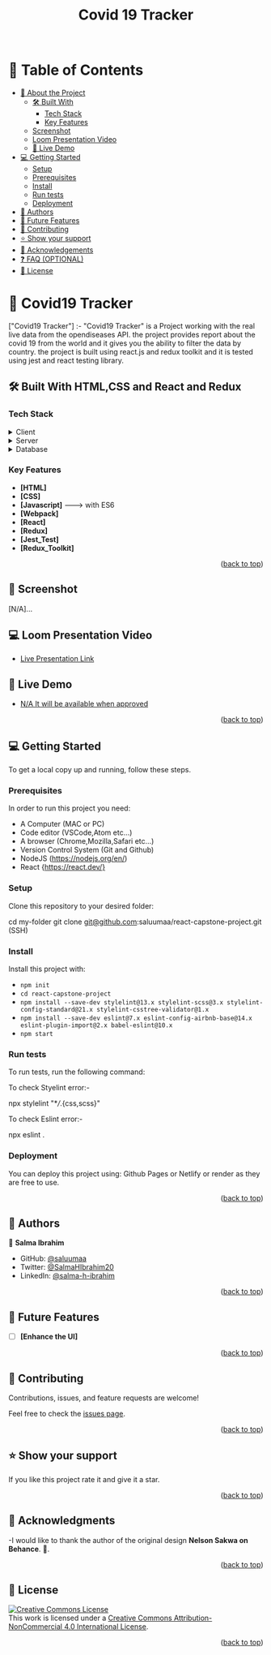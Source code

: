 <a name="readme-top"></a>

<div align="center">
  <h1><b>Covid 19 Tracker</b></h1>
  <br/>
</div>


# 📗 Table of Contents

- [📖 About the Project](#about-project)
  - [🛠 Built With](#built-with)
    - [Tech Stack](#tech-stack)
    - [Key Features](#key-features)
  - [Screenshot](#screenshot)
  - [Loom Presentation Video](#loom-video)
  - [🚀 Live Demo](#live-demo)
- [💻 Getting Started](#getting-started)
  - [Setup](#setup)
  - [Prerequisites](#prerequisites)
  - [Install](#install)
  - [Run tests](#run-tests)
  - [Deployment](#triangular_flag_on_post-deployment)
- [👥 Authors](#authors)
- [🔭 Future Features](#future-features)
- [🤝 Contributing](#contributing)
- [⭐️ Show your support](#support)
- [🙏 Acknowledgements](#acknowledgements)
- [❓ FAQ (OPTIONAL)](#faq)
- [📝 License](#license)


# 📖 Covid19 Tracker <a name="about-project"></a>


["Covid19 Tracker"] :- "Covid19 Tracker" is a Project working with the real live data from the opendiseases API. the project provides report about the covid 19 from the world and it gives you the ability to filter the data by country. the project is built using react.js and redux toolkit and it is tested using jest and react testing library.

## 🛠 Built With <a name="built-with">HTML,CSS and React and Redux</a>

### Tech Stack <a name="tech-stack"></a>

<details>
  <summary>Client</summary>
  <ul>
    <li><a href="https://en.wikipedia.org/wiki/HTML">HTML</a></li>
    <li><a href="https://www.w3.org/Style/CSS/Overview.en.html">CSS</a></li>
    <li><a href="https://www.javascript.com/">JavaScript</a></li>
    <li><a href="https://webpack.js.org/">Webpack</a></li>
    <li><a href="https://legacy.reactjs.org/">React website</a></li>
    <li><a href="https://redux-toolkit.js.org/">Redux Toolkit website</a></li>

  </ul>
</details>

<details>
  <summary>Server</summary>
  <ul>
    <li><a href="">N/A</a></li>
  </ul>
</details>

<details>
<summary>Database</summary>
  <ul>
    <li><a href="">N/A</a></li>
  </ul>
</details>

<!-- Features -->

### Key Features <a name="key-features"></a>

- **[HTML]**
- **[CSS]**
- **[Javascript]** ---> with ES6
- **[Webpack]**
- **[React]**
- **[Redux]**
- **[Jest_Test]**
- **[Redux_Toolkit]**

<p align="right">(<a href="#readme-top">back to top</a>)</p>


## 🚀 Screenshot <a name="screenshot"></a>

[N/A]...

## 💻 Loom Presentation Video <a name="loom-video"></a>

- [Live Presentation Link](https://www.loom.com/share/6475913c54aa4fd6a6ef226c0b561d5e)

<!-- LIVE DEMO -->

## 🚀 Live Demo <a name="live-demo"></a>

-  [N/A It will be available when approved]()

<p align="right">(<a href="#readme-top">back to top</a>)</p>

<!-- GETTING STARTED -->

## 💻 Getting Started <a name="getting-started"></a>

To get a local copy up and running, follow these steps.

### Prerequisites

In order to run this project you need:

- A Computer (MAC or PC)
- Code editor (VSCode,Atom etc...)
- A browser (Chrome,Mozilla,Safari etc...)
- Version Control System (Git and Github)
- NodeJS (https://nodejs.org/en/)
- React {https://react.dev/}

### Setup

Clone this repository to your desired folder:

cd my-folder
git clone git@github.com:saluumaa/react-capstone-project.git (SSH)

### Install

Install this project with:

- `npm init`
- `cd react-capstone-project`
- `npm install --save-dev stylelint@13.x stylelint-scss@3.x stylelint-config-standard@21.x stylelint-csstree-validator@1.x`
- `npm install --save-dev eslint@7.x eslint-config-airbnb-base@14.x eslint-plugin-import@2.x babel-eslint@10.x`
- `npm start`

### Run tests

To run tests, run the following command:

To check Styelint error:-

npx stylelint "\*_/_.{css,scss}"

To check Eslint error:-

npx eslint .

### Deployment

You can deploy this project using:
Github Pages or Netlify or render as they are free to use.

<p align="right">(<a href="#readme-top">back to top</a>)</p>

<!-- AUTHORS -->

## 👥 Authors <a name="authors"></a>

👤 **Salma Ibrahim**

- GitHub: [@saluumaa](https://github.com/saluumaa)
- Twitter: [@SalmaHIbrahim20](https://twitter.com/SalmaHIbrahim20)
- LinkedIn: [@salma-h-ibrahim](https://www.linkedin.com/in/salma-h-ibrahim/)

<p align="right">(<a href="#readme-top">back to top</a>)</p>

<!-- FUTURE FEATURES -->

## 🔭 Future Features <a name="future-features"></a>

- [ ] **[Enhance the UI]**

<p align="right">(<a href="#readme-top">back to top</a>)</p>


## 🤝 Contributing <a name="contributing"></a>

Contributions, issues, and feature requests are welcome!

Feel free to check the [issues page](https://github.com/saluumaa/react-capstone-project/issues).

<p align="right">(<a href="#readme-top">back to top</a>)</p>

## ⭐️ Show your support <a name="support"></a>

If you like this project rate it and give it a star.

<p align="right">(<a href="#readme-top">back to top</a>)</p>


## 🙏 Acknowledgments <a name="acknowledgements"></a>

-I would like to thank the author of the original design **Nelson Sakwa on Behance**. 🙏.

<p align="right">(<a href="#readme-top">back to top</a>)</p>

<!-- LICENSE -->

## 📝 License <a name="license"></a>

 <a rel="license" href="http://creativecommons.org/licenses/by-nc/4.0/"><img alt="Creative Commons License" style="border-width:0" src="https://i.creativecommons.org/l/by-nc/4.0/88x31.png" /></a><br />This work is licensed under a <a rel="license" href="http://creativecommons.org/licenses/by-nc/4.0/">Creative Commons Attribution-NonCommercial 4.0 International License</a>.

<p align="right">(<a href="#readme-top">back to top</a>)</p>
